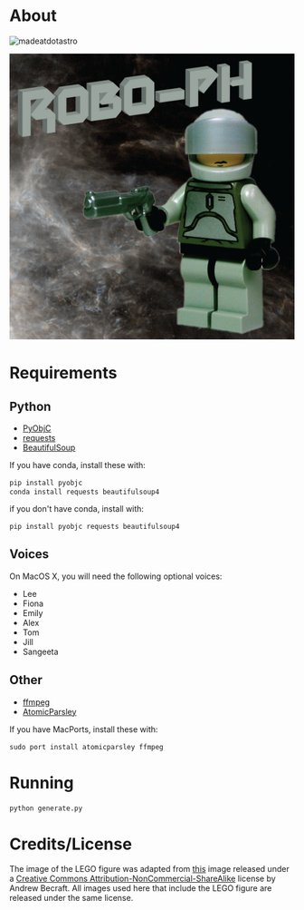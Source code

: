 About
=====

![madeatdotastro](https://img.shields.io/badge/Made%20at-%23dotastro-brightgreen.svg)

![robo-ph](robo-ph-cover_art.jpg)

Requirements
============

Python
------

* [PyObjC](http://pythonhosted.org/pyobjc/)
* [requests](http://docs.python-requests.org/en/latest/)
* [BeautifulSoup](http://www.crummy.com/software/BeautifulSoup/)

If you have conda, install these with:

```
pip install pyobjc
conda install requests beautifulsoup4
```

if you don't have conda, install with:

```
pip install pyobjc requests beautifulsoup4
```

Voices
------

On MacOS X, you will need the following optional voices:

* Lee
* Fiona
* Emily
* Alex
* Tom
* Jill
* Sangeeta

Other
-----

* [ffmpeg](http://ffmpeg.org/)
* [AtomicParsley](http://atomicparsley.sourceforge.net/)

If you have MacPorts, install these with:

```
sudo port install atomicparsley ffmpeg
```

Running
=======

```
python generate.py
```

Credits/License
===============

The image of the LEGO figure was adapted from [this](https://www.flickr.com/photos/dunechaser/2429621774) image released under a [Creative Commons Attribution-NonCommercial-ShareAlike](https://creativecommons.org/licenses/by-nc-sa/2.0/) license by Andrew Becraft. All images used here that include the LEGO figure are released under the same license.
